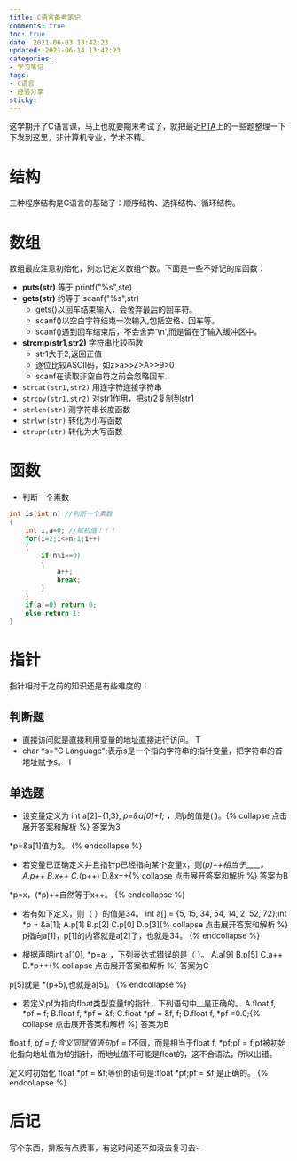 ```yaml
---
title: C语言备考笔记
comments: true
toc: true
date: 2021-06-03 13:42:23
updated: 2021-06-14 13:42:23
categories:
- 学习笔记
tags:
- C语言
- 经验分享
sticky:
---
```


这学期开了C语言课，马上也就要期末考试了，就把最近[PTA](https://pintia.cn/)上的一些题整理一下下发到这里，非计算机专业，学术不精。

<!-- more -->

# **结构**
三种程序结构是C语言的基础了：顺序结构、选择结构、循环结构。

# **数组**
数组最应注意初始化，别忘记定义数组个数。下面是一些不好记的库函数：
- **puts(str)** 等于 printf("%s",ste)
- **gets(str)** 约等于 scanf("%s",str)
  + gets()以回车结束输入，会舍弃最后的回车符。
  + scanf()以空白字符结束一次输入,包括空格、回车等。
  + scanf()遇到回车结束后，不会舍弃'\n',而是留在了输入缓冲区中。
- **strcmp(str1,str2)** 字符串比较函数
  + str1大于2,返回正值
  + 逐位比较ASCII码，如z>a>>Z>A>>9>0
  + scanf在读取非空白符之前会忽略回车.
- `strcat(str1,str2)` 用连字符连接字符串
- `strcpy(str1,str2)` 对str1作用，把str2复制到str1
- `strlen(str)` 测字符串长度函数
- `strlwr(str)` 转化为小写函数
- `strupr(str)` 转化为大写函数

# **函数**
- 判断一个素数

```c
int is(int n) //判断一个素数
{
	int i,a=0; //赋初值！！！
	for(i=2;i<=n-1;i++)
	{
        if(n%i==0)
        {
            a++;
            break;
        }
    }
	if(a!=0) return 0;
	else return 1;
}
```

# **指针**
指针相对于之前的知识还是有些难度的！
## 判断题
- 直接访问就是直接利用变量的地址直接进行访问。
T
- char *s="C Language";表示s是一个指向字符串的指针变量，把字符串的首地址赋予s。
T

## 单选题
- 设变量定义为 int a[2]={1,3}, *p=&a[0]+1; ，则*p的值是( )。{% collapse 点击展开答案和解析 %}
答案为3

*p=&a[1]值为3。
{% endcollapse %}

- 若变量已正确定义并且指针p已经指向某个变量x，则(*p)++相当于____。
A.p++	B.x++	C.*(p++)	D.&x++{% collapse 点击展开答案和解析 %}
答案为B

*p=x，(*p)++自然等于x++。
{% endcollapse %}

- 若有如下定义，则（ ）的值是34。
int a[] = {5, 15, 34, 54, 14, 2, 52, 72};int *p = &a[1];
A.p[1]	B.p[2]	C.p[0]	D.p[3]{% collapse 点击展开答案和解析 %}
p指向a[1]，p[1]的内容就是a[2]了，也就是34。
{% endcollapse %}

- 根据声明int a[10], *p=a; ，下列表达式错误的是（ ）。
A.a[9]  B.p[5]  C.a++ D.*p++{% collapse 点击展开答案和解析 %}
答案为C

p[5]就是 *(p+5),也就是a[5]。
{% endcollapse %}

- 若定义pf为指向float类型变量f的指针，下列语句中__是正确的。
A.float f, *pf = f; B.float f, *pf = &f;
C.float *pf = &f, f;  D.float f, *pf =0.0;{% collapse 点击展开答案和解析 %}
答案为B

float f, *pf = f;含义同赋值语句*pf = f不同，而是相当于float f, *pf;pf = f;pf被初始化指向地址值为f的指针，而地址值不可能是float的，这不合语法，所以出错。

定义时初始化 float *pf = &f;等价的语句是:float *pf;pf = &f;是正确的。
{% endcollapse %}

# **后记**
写个东西，排版有点费事，有这时间还不如滚去复习去~ 

